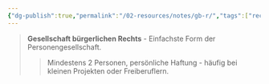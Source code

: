 ```yaml
---
{"dg-publish":true,"permalink":"/02-resources/notes/gb-r/","tags":["rechtsformen/personengesellschaft"],"noteIcon":"","updated":"2025-08-28T17:45:54.000+02:00"}
---
```


>**Gesellschaft bürgerlichen Rechts** - Einfachste Form der Personengesellschaft.
>>Mindestens 2 Personen, persönliche Haftung - häufig bei kleinen Projekten oder Freiberuflern.